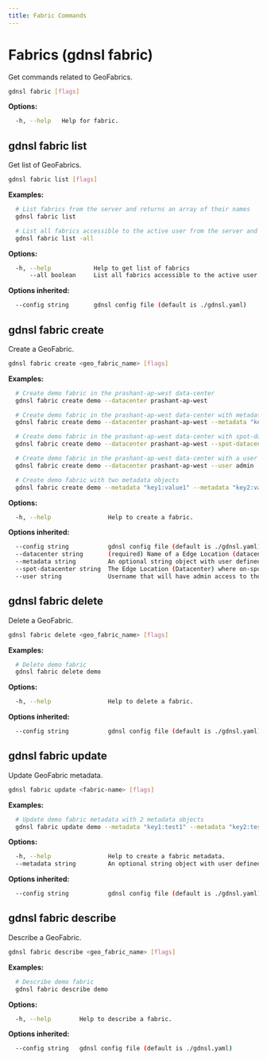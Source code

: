 ```yaml
---
title: Fabric Commands
---
```


# Fabrics (gdnsl fabric)

Get commands related to GeoFabrics.

```bash
gdnsl fabric [flags]
```

**Options:**

```bash
  -h, --help   Help for fabric.
```

## gdnsl fabric list

Get list of GeoFabrics.

```bash
gdnsl fabric list [flags]
```

**Examples:**

```bash
  # List fabrics from the server and returns an array of their names
  gdnsl fabric list

  # List all fabrics accessible to the active user from the server and returns an array of their names
  gdnsl fabric list -all

```

**Options:**

```bash
  -h, --help            Help to get list of fabrics
      --all boolean     List all fabrics accessible to the active user. ( default is false )
```

**Options inherited:**

```bash
  --config string       gdnsl config file (default is ./gdnsl.yaml)
```

## gdnsl fabric create

Create a GeoFabric.

```bash
gdnsl fabric create <geo_fabric_name> [flags]
```

**Examples:**

```bash
  # Create demo fabric in the prashant-ap-west data-center
  gdnsl fabric create demo --datacenter prashant-ap-west

  # Create demo fabric in the prashant-ap-west data-center with metadata
  gdnsl fabric create demo --datacenter prashant-ap-west --metadata "key:value"

  # Create demo fabric in the prashant-ap-west data-center with spot-datacenter
  gdnsl fabric create demo --datacenter prashant-ap-west --spot-datacenter prashant-us-east

  # Create demo fabric in the prashant-ap-west data-center with a user
  gdnsl fabric create demo --datacenter prashant-ap-west --user admin

  # Create demo fabric with two metadata objects
  gdnsl fabric create demo --metadata "key1:value1" --metadata "key2:value2"
```

**Options:**

```bash
  -h, --help                Help to create a fabric.
```

**Options inherited:**

```bash
  --config string           gdnsl config file (default is ./gdnsl.yaml)
  --datacenter string       (required) Name of a Edge Location (datacenter). ie, Edge Location URL prefixes up to the first "." character.
  --metadata string         An optional string object with user defined key-value pair Example "key:value".
  --spot-datacenter string  The Edge Location (Datacenter) where on-spot operations for the given fabric will be performed.
  --user string             Username that will have admin access to the new fabric
```

## gdnsl fabric delete

Delete a GeoFabric.

```bash
gdnsl fabric delete <geo_fabric_name> [flags]
```

**Examples:**

```bash
  # Delete demo fabric
  gdnsl fabric delete demo

```

**Options:**

```bash
  -h, --help                Help to delete a fabric.
```

**Options inherited:**

```bash
  --config string           gdnsl config file (default is ./gdnsl.yaml)
```

## gdnsl fabric update

Update GeoFabric metadata.

```bash
gdnsl fabric update <fabric-name> [flags]
```

**Examples:**

```bash
  # Update demo fabric metadata with 2 metadata objects
  gdnsl fabric update demo --metadata "key1:test1" --metadata "key2:test2"

```

**Options:**

```bash
  -h, --help                Help to create a fabric metadata.
  --metadata string         An optional string object with user defined key-value pair Example "key:value".
```

**Options inherited:**

```bash
  --config string           gdnsl config file (default is ./gdnsl.yaml)
```

## gdnsl fabric describe

Describe a GeoFabric.

```bash
gdnsl fabric describe <geo_fabric_name> [flags]
```

**Examples:**

```bash
  # Describe demo fabric
  gdnsl fabric describe demo

```

**Options:**

```bash
  -h, --help        Help to describe a fabric.
```

**Options inherited:**

```bash
  --config string   gdnsl config file (default is ./gdnsl.yaml)
```
